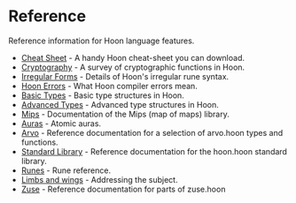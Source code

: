# Reference

Reference information for Hoon language features.

- [Cheat Sheet](cheat-sheet.md) - A handy Hoon cheat-sheet you can download.
- [Cryptography](cryptography.md) - A survey of cryptographic functions in Hoon.
- [Irregular Forms](irregular.md) - Details of Hoon's irregular rune syntax.
- [Hoon Errors](hoon-errors.md) - What Hoon compiler errors mean.
- [Basic Types](basic.md) - Basic type structures in Hoon.
- [Advanced Types](advanced.md) - Advanced type structures in Hoon.
- [Mips](mip.md) - Documentation of the Mips (map of maps) library.
- [Auras](auras.md) - Atomic auras.
- [Arvo](arvo.md) - Reference documentation for a selection of arvo.hoon types and functions.
- [Standard Library](stdlib) - Reference documentation for the hoon.hoon standard library.
- [Runes](rune) - Rune reference.
- [Limbs and wings](limbs) - Addressing the subject.
- [Zuse](zuse) - Reference documentation for parts of zuse.hoon
